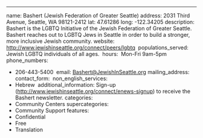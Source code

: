 ---
name: Bashert (Jewish Federation of Greater Seattle)
address: 2031 Third Avenue, Seattle, WA 98121-2412
lat: 47.61286
long: -122.34205
description:  Bashert is the LGBTQ Initiative of the Jewish Federation of Greater Seattle. Bashert reaches out to LGBTQ Jews in Seattle in order to build a stronger, more inclusive Jewish community.
website: <http://www.jewishinseattle.org/connect/peers/lgbtq>
 populations_served: Jewish LGBTQ individuals of all ages.
 hours:  Mon-Fri 9am-5pm
phone_numbers:
  - 206-443-5400
 email: Bashert@JewishInSeattle.org
mailing_address:
contact_form:
 non_english_services: 
  - Hebrew
 additional_information: Sign-up (http://www.jewishinseattle.org/connect/enews-signup) to receive the Bashert newsletter.
categories:
  - Community Centers
supercategories:
  - Community Support
features:
  - Confidential
  - Free
  - Translation
  